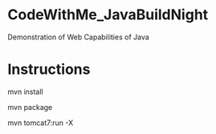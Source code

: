 # CodeWithMe_JavaBuildNight
Demonstration of Web Capabilities of Java

# Instructions
mvn install

mvn package

mvn tomcat7:run -X
